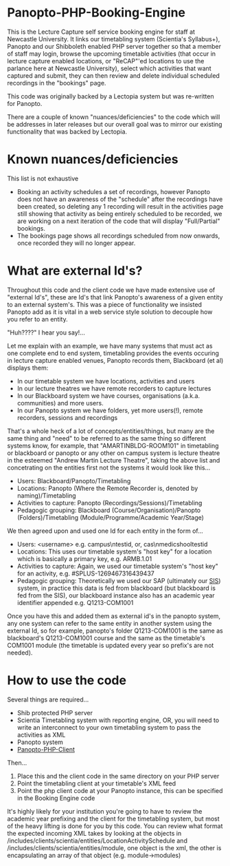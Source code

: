 Panopto-PHP-Booking-Engine
==========================

This is the Lecture Capture self service booking engine for staff at Newcastle University. It links our timetabling system (Scientia's Syllabus+), Panopto and our Shibboleth enabled PHP server together so that a member of staff may login, browse the upcoming timetable activities (that occur in lecture capture enabled locations, or "ReCAP"'ed locations to use the parlance here at Newcastle University), select which activities that want captured and submit, they can then review and delete individual scheduled recordings in the "bookings" page.

This code was originally backed by a Lectopia system but was re-written for Panopto.

There are a couple of known "nuances/deficiencies" to the code which will be addresses in later releases but our overall goal was to mirror our existing functionality that was backed by Lectopia.

Known nuances/deficiencies
==========================

This list is not exhaustive

* Booking an activity schedules a set of recordings, however Panopto does not have an awareness of the "schedule" after the recordings have been created, so deleting any 1 recording will result in the activities page still showing that activity as being entirely scheduled to be recorded, we are working on a next iteration of the code that will display "Full/Partial" bookings.
* The bookings page shows all recordings scheduled from now onwards, once recorded they will no longer appear.

What are external Id's?
=======================

Throughout this code and the client code we have made extensive use of "external Id's", these are Id's that link Panopto's awareness of a given entity to an external system's. This was a piece of functionality we insisted Panopto add as it is vital in a web service style solution to decouple how you refer to an entity.

"Huh????" I hear you say!...

Let me explain with an example, we have many systems that must act as one complete end to end system, timetabling provides the events occuring in lecture capture enabled venues, Panopto records them, Blackboard (et al) displays them:

* In our timetable system we have locations, activities and users
* In our lecture theatres we have remote recorders to capture lectures
* In our Blackboard system we have courses, organisations (a.k.a. communities) and more users.
* In our Panopto system we have folders, yet more users(!), remote recorders, sessions and recordings

That's a whole heck of a lot of concepts/entities/things, but many are the same thing and "need" to be referred to as the same thing so different systems know, for example, that "AMARTINBLDG-ROOM101" in timetabling or blackboard or panopto or any other on campus system is lecture theatre in the esteemed "Andrew Martin Lecture Theatre", taking the above list and concetrating on the entities first not the systems it would look like this...

* Users: Blackboard/Panopto/Timetabling
* Locations: Panopto (Where the Remote Recorder is, denoted by naming)/Timetabling
* Activities to capture: Panopto (Recordings/Sessions)/Timetabling
* Pedagogic grouping: Blackboard (Course/Organisation)/Panopto (Folders)/Timetabling (Module/Programme/Academic Year/Stage)

We then agreed upon and used one Id for each entity in the form of...

* Users: <auth>\<username> e.g. campus\ntestid, or, cas\nmedicshooltestid
* Locations: This uses our timetable system's "host key" for a location which is basically a primary key, e.g. ARMB.1.01
* Activities to capture: Again, we used our timetable system's "host key" for an activity, e.g. #SPLUS-1269467316439437
* Pedagogic grouping: Theoretically we used our SAP (ultimately our [SIS](http://en.wikipedia.org/wiki/Student_information_system)) system, in practice this data is fed from blackboard (but blackboard is fed from the SIS), our blackboard instance also has an academic year identifier appended e.g. Q1213-COM1001

Once you have this and added them as external id's in the panopto system, any one system can refer to the same entity in another system using the external Id, so for example, panopto's folder Q1213-COM1001 is the same as blackboard's Q1213-COM1001 course and the same as the timetable's COM1001 module (the timetable is updated every year so prefix's are not needed).

How to use the code
===================

Several things are required...

* Shib protected PHP server
* Scientia Timetabling system with reporting engine, OR, you will need to write an interconnect to your own timetabling system to pass the activities as XML
* Panopto system
* [Panopto-PHP-Client](https://github.com/andmar8/Panopto-PHP-Client)

Then...

1. Place this and the client code in the same directory on your PHP server
2. Point the timetabling client at your timetable's XML feed
3. Point the php client code at your Panopto instance, this can be specified in the Booking Engine code

It's highly likely for your institution you're going to have to review the academic year prefixing and the client for the timetabling system, but most of the heavy lifting is done for you by this code. You can review what format the expected incoming XML takes by looking at the objects in /includes/clients/scientia/entities/LocationActivitySchedule and /includes/clients/scientia/entities/module, one object is the xml, the other is encapsulating an array of that object (e.g. module->modules)